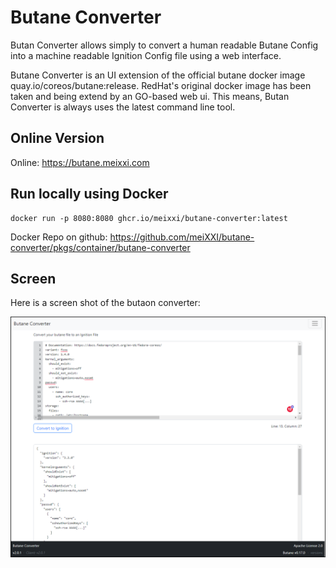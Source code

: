 # Butane Converter
Butan Converter allows simply to convert a human readable Butane Config into a machine readable Ignition Config file using a web interface.

Butane Converter is an UI extension of the official butane docker image quay.io/coreos/butane:release. RedHat's original docker image has been taken and being extend by an GO-based web ui. This means, Butan Converter is always uses the latest command line tool.


## Online Version
Online: https://butane.meixxi.com

## Run locally using Docker
```
docker run -p 8080:8080 ghcr.io/meixxi/butane-converter:latest
```
Docker Repo on github: https://github.com/meiXXI/butane-converter/pkgs/container/butane-converter

## Screen
Here is a screen shot of the butaon converter:
  
![Butaone Converter Screen](screen-1.png)